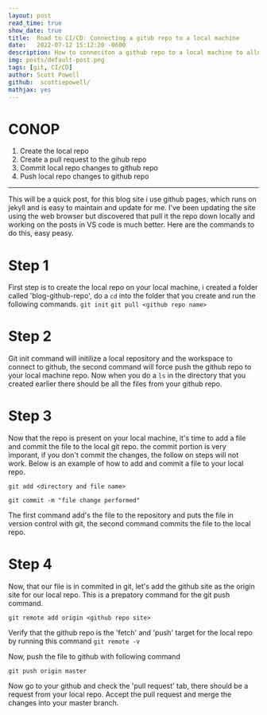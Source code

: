 ```yaml
---
layout: post
read_time: true
show_date: true
title:  Road to CI/CD: Connecting a gitub repo to a local machine
date:   2022-07-12 15:12:20 -0600
description: How to conneciton a github repo to a local machine to allow local changes
img: posts/default-post.png 
tags: [git, CI/CD]
author: Scott Powell
github:  scottiepowell/
mathjax: yes
---
```

# CONOP
1. Create the local repo
2. Create a pull request to the gihub repo
3. Commit local repo changes to github repo
4. Push local repo changes to github repo
___

This will be a quick post, for this blog site i use github pages, which runs on jekyll and is easy to maintain and update for me.  I've been updating the site using the web browser but discovered that pull it the repo down locally and working on the posts in VS code is much better.  Here are the commands to do this, easy peasy.

# Step 1

First step is to create the local repo on your local machine, i created a folder called 'blog-github-repo', do a `cd` into the folder that you create and run the following commands.
`git init`
`git pull <github repo name>`

# Step 2

Git init command will initilize a local repository and the workspace to connect to github, the second command will force push the github repo to your local machine repo.  Now when you do a `ls` in the directory that you created earlier there should be all the files from your github repo.  

# Step 3

Now that the repo is present on your local machine, it's time to add a file and commit the file to the local git repo.  the commit portion is very imporant, if you don't commit the changes, the follow on steps will not work.  Below is an example of how to add and commit a file to your local repo.

`git add <directory and file name>`

`git commit -m "file change performed"`

The first command add's the file to the repository and puts the file in version control with git, the second command commits the file to the local repo.

# Step 4

Now, that our file is in commited in git, let's add the github site as the origin site for our local repo.  This is a prepatory command for the git push command.

`git remote add origin <github repo site>`

Verify that the github repo is the 'fetch' and 'push' target for the local repo by running this command `git remote -v` 

Now, push the file to github with following command

`git push origin master`

Now go to your github and check the 'pull request' tab, there should be a request from your local repo.  Accept the pull request and merge the changes into your master branch.  







